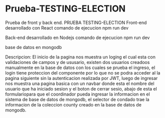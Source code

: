 # Prueba-TESTING-ELECTION
Prueba de front y back end.
PRUEBA TESTING-ELECTION
Front-end desarrollado con React
comando de ejecucion npm run dev

Back-end desarrollado en Nodejs 
comando de ejecucion npm run dev

base de datos en mongodb

Descripcion:
El inicio de la pagina nos muestra un loging el cual esta con validaciones de campos y de ususario, existen dos usuarios creadoos manualmente
en la base de datos con los cuales se prueba el ingreso, el login tiene proteccion del componente por lo que no se podra acceder al la pagina
siguiente sin la autenticacion realizada por JWT, luego de ingresar nos muestra una pagina basica con un navbar donde esta el nombre del usuario
que ha iniciado sesion y el boton de cerrar sesio, abajo de esta el formulariopara que el coordinador pueda ingresar la informacion en el sistema
de base de datos de mongodb, el selector de condado trae la informacion de la coleccion county creado en la base de datos de mongodb. 
